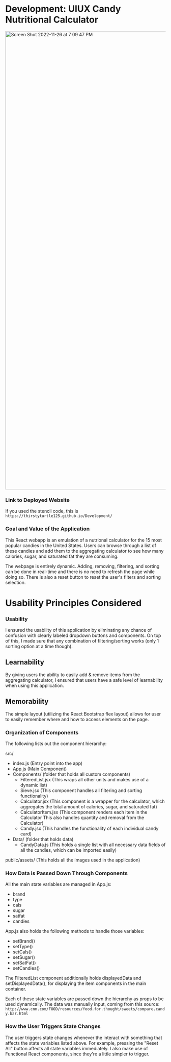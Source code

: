 # Development: UIUX Candy Nutritional Calculator

<img width="1437" alt="Screen Shot 2022-11-26 at 7 09 47 PM" src="https://user-images.githubusercontent.com/114880688/204116120-fa89fa1c-88fc-4583-8331-d912e91920c2.png">

### Link to Deployed Website

If you used the stencil code, this is `https://thirstyturtle125.github.io/Development/`


### Goal and Value of the Application

This React webapp is an emulation of a nutrional calculator for the 15 most popular candies in the United States. Users can browse through a list of these candies and add them to the aggregating calculator to see how many calories, sugar, and saturated fat they are consuming.

The webpage is entirely dynamic. Adding, removing, filtering, and sorting can be done in real-time and there is no need to refresh the page while doing so. There is also a reset button to reset the user's filters and sorting selection.

# Usability Principles Considered

### Usability

I ensured the usability of this application by eliminating any chance of confusion with clearly labeled dropdown buttons and components. On top of this, I made sure that any combination of filtering/sorting works (only 1 sorting option at a time though).

## Learnability

By giving users the ability to easily add & remove items from the aggregating calculator, I ensured that users have a safe level of learnability when using this application.

## Memorability

The simple layout (utilizing the React Bootstrap flex layout) allows for user to easily remember where and how to access elements on the page.

### Organization of Components

The following lists out the component hierarchy:

src/
 - index.js (Entry point into the app)
 - App.js (Main Component)
 - Components/ (folder that holds all custom components)
   - FilteredList.jsx (This wraps all other units and makes
use of a dynamic list)
   - Sieve.jsx (This component handles all filtering and sorting
functionality)
   - Calculator.jsx (This component is a wrapper for the calculator,
which aggregates the total amount of calories, sugar, and saturated fat)
   - CalculatorItem.jsx (This component renders each item in the Calculator
This also handles quantity and removal from the Calculator)
   - Candy.jsx (This handles the functionality of each individual candy card)
 - Data/ (folder that holds data)
   - CandyData.js (This holds a single list with all necessary data
fields of all the candies, which can be imported easily)

public/assets/ (This holds all the images used in the application)

### How Data is Passed Down Through Components
All the main state variables are managed in App.js:

- brand
- type
- cals
- sugar
- satfat
- candies

App.js also holds the following methods to handle those variables:

- setBrand()
- setType()
- setCals()
- setSugar()
- setSatFat()
- setCandies()

The FilteredList component additionally holds displayedData and setDisplayedData(), for displaying the item components in the main container.

Each of these state variables are passed down the hierarchy as props to be used dynamically. The data was manually input, coming from this source: `http://www.cnn.com/FOOD/resources/food.for.thought/sweets/compare.candy.bar.html`

### How the User Triggers State Changes
The user triggers state changes whenever the interact with something that affects the state variables listed above. For example, pressing the "Reset All" button affects all state variables immediately. I also make use of Functional React components, since they're a little simpler to trigger.

